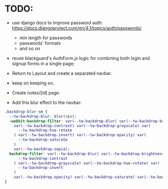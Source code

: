 # TODO:

- use django docs to improve password auth: https://docs.djangoproject.com/en/4.1/topics/auth/passwords/
  - min length for passwords
  - passwords' formats
  - and so on
- reuse blackguard's AuthForm.js logic for combining both login and signup forms in a single page;

- Return to Layout and create a separated navbar.
- keep on keeping on.

- Create notes/[id] page.

- Add this blur effect to the navbar:

```css
.backdrop-blur-sm {
  --tw-backdrop-blur: blur(4px);
  -webkit-backdrop-filter: var(--tw-backdrop-blur) var(--tw-backdrop-brightness)
    var(--tw-backdrop-contrast) var(--tw-backdrop-grayscale) var(
      --tw-backdrop-hue-rotate
    ) var(--tw-backdrop-invert) var(--tw-backdrop-opacity) var(
      --tw-backdrop-saturate
    )
    var(--tw-backdrop-sepia);
  backdrop-filter: var(--tw-backdrop-blur) var(--tw-backdrop-brightness) var(
      --tw-backdrop-contrast
    ) var(--tw-backdrop-grayscale) var(--tw-backdrop-hue-rotate) var(
      --tw-backdrop-invert
    )
    var(--tw-backdrop-opacity) var(--tw-backdrop-saturate) var(--tw-backdrop-sepia);
}
```
